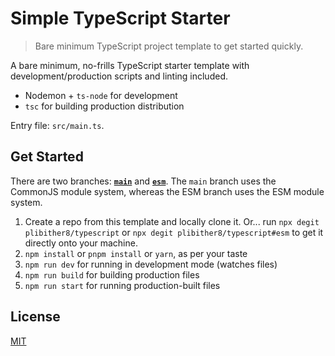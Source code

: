# Simple TypeScript Starter

> Bare minimum TypeScript project template to get started quickly.

A bare minimum, no-frills TypeScript starter template with development/production scripts and linting included.

- Nodemon + `ts-node` for development
- `tsc` for building production distribution

Entry file: `src/main.ts`.

## Get Started

There are two branches: [**`main`**](https://github.com/plibither8/typescript/tree/main/) and [**`esm`**](https://github.com/plibither8/typescript/tree/esm/). The `main` branch uses the CommonJS module system, whereas the ESM branch uses the ESM module system.

1. Create a repo from this template and locally clone it. Or... run `npx degit plibither8/typescript` or `npx degit plibither8/typescript#esm` to get it directly onto your machine.
2. `npm install` or `pnpm install` or `yarn`, as per your taste
3. `npm run dev` for running in development mode (watches files)
4. `npm run build` for building production files
5. `npm run start` for running production-built files

## License

[MIT](LICENSE)
